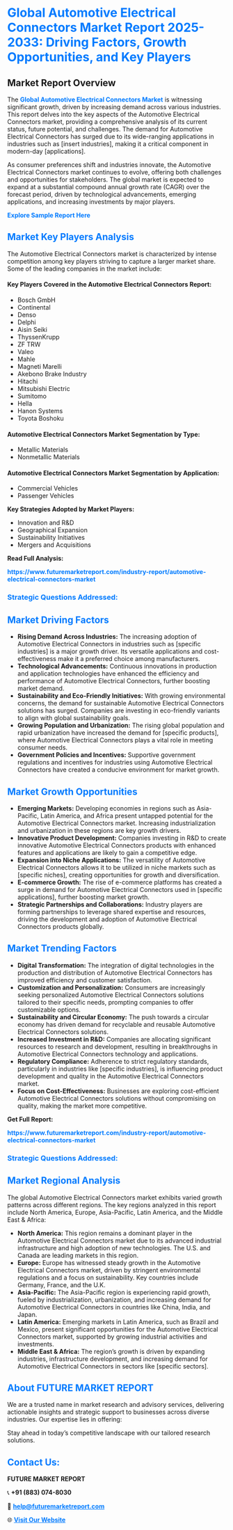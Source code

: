 <h1 style="color: #007BFF;">Global Automotive Electrical Connectors Market Report 2025-2033: Driving Factors, Growth Opportunities, and Key Players</h1>

<section id="overview">
<h2>Market Report Overview</h2>
<p>The <a href="https://www.futuremarketreport.com/industry-report/automotive-electrical-connectors-market" style="color: #007BFF; text-decoration: none;"><strong>Global Automotive Electrical Connectors Market</strong></a> is witnessing significant growth, driven by increasing demand across various industries. This report delves into the key aspects of the Automotive Electrical Connectors market, providing a comprehensive analysis of its current status, future potential, and challenges. The demand for Automotive Electrical Connectors has surged due to its wide-ranging applications in industries such as [insert industries], making it a critical component in modern-day [applications].</p>
<p>As consumer preferences shift and industries innovate, the Automotive Electrical Connectors market continues to evolve, offering both challenges and opportunities for stakeholders. The global market is expected to expand at a substantial compound annual growth rate (CAGR) over the forecast period, driven by technological advancements, emerging applications, and increasing investments by major players.</p>
</section>

<section id="overview">
<p><a href="https://www.futuremarketreport.com/request-sample/reportId=32621" style="color: #007BFF; text-decoration: none;"><strong>Explore Sample Report Here</strong></a></p>
</section>

<section id="key-players">
<h2 style="color: #007BFF;">Market Key Players Analysis</h2>
<p>The Automotive Electrical Connectors market is characterized by intense competition among key players striving to capture a larger market share. Some of the leading companies in the market include:</p>
<h4>Key Players Covered in the Automotive Electrical Connectors Report:</h4>
<ul><li>Bosch GmbH</li><li>Continental</li><li>Denso</li><li>Delphi</li><li>Aisin Seiki</li><li>ThyssenKrupp</li><li>ZF TRW</li><li>Valeo</li><li>Mahle</li><li>Magneti Marelli</li><li>Akebono Brake Industry</li><li>Hitachi</li><li>Mitsubishi Electric</li><li>Sumitomo</li><li>Hella</li><li>Hanon Systems</li><li>Toyota Boshoku</li></ul>
<h4>Automotive Electrical Connectors Market Segmentation by Type:</h4>
<ul><li>Metallic Materials</li><li>Nonmetallic Materials</li></ul>

<h4>Automotive Electrical Connectors Market Segmentation by Application:</h4>
<ul><li>Commercial Vehicles</li><li>Passenger Vehicles</li></ul>
<p><strong>Key Strategies Adopted by Market Players:</strong></p>
<ul>
<li>Innovation and R&D</li>
<li>Geographical Expansion</li>
<li>Sustainability Initiatives</li>
<li>Mergers and Acquisitions</li>
</ul>
</section>

<section>
<p><strong>Read Full Analysis: </strong></p><a href="https://www.futuremarketreport.com/industry-report/automotive-electrical-connectors-market" style="color: #007BFF; text-decoration: none;"><strong>https://www.futuremarketreport.com/industry-report/automotive-electrical-connectors-market</strong></a>
<h3 style="color: #007BFF;">Strategic Questions Addressed:</h3>
</section>

<section id="driving-factors">
<h2 style="color: #007BFF;">Market Driving Factors</h2>
<ul>
<li><strong>Rising Demand Across Industries:</strong> The increasing adoption of Automotive Electrical Connectors in industries such as [specific industries] is a major growth driver. Its versatile applications and cost-effectiveness make it a preferred choice among manufacturers.</li>
<li><strong>Technological Advancements:</strong> Continuous innovations in production and application technologies have enhanced the efficiency and performance of Automotive Electrical Connectors, further boosting market demand.</li>
<li><strong>Sustainability and Eco-Friendly Initiatives:</strong> With growing environmental concerns, the demand for sustainable Automotive Electrical Connectors solutions has surged. Companies are investing in eco-friendly variants to align with global sustainability goals.</li>
<li><strong>Growing Population and Urbanization:</strong> The rising global population and rapid urbanization have increased the demand for [specific products], where Automotive Electrical Connectors plays a vital role in meeting consumer needs.</li>
<li><strong>Government Policies and Incentives:</strong> Supportive government regulations and incentives for industries using Automotive Electrical Connectors have created a conducive environment for market growth.</li>
</ul>
</section>

<section id="growth-opportunities">
<h2 style="color: #007BFF;">Market Growth Opportunities</h2>
<ul>
<li><strong>Emerging Markets:</strong> Developing economies in regions such as Asia-Pacific, Latin America, and Africa present untapped potential for the Automotive Electrical Connectors market. Increasing industrialization and urbanization in these regions are key growth drivers.</li>
<li><strong>Innovative Product Development:</strong> Companies investing in R&D to create innovative Automotive Electrical Connectors products with enhanced features and applications are likely to gain a competitive edge.</li>
<li><strong>Expansion into Niche Applications:</strong> The versatility of Automotive Electrical Connectors allows it to be utilized in niche markets such as [specific niches], creating opportunities for growth and diversification.</li>
<li><strong>E-commerce Growth:</strong> The rise of e-commerce platforms has created a surge in demand for Automotive Electrical Connectors used in [specific applications], further boosting market growth.</li>
<li><strong>Strategic Partnerships and Collaborations:</strong> Industry players are forming partnerships to leverage shared expertise and resources, driving the development and adoption of Automotive Electrical Connectors products globally.</li>
</ul>
</section>

<section id="trending-factors">
<h2 style="color: #007BFF;">Market Trending Factors</h2>
<ul>
<li><strong>Digital Transformation:</strong> The integration of digital technologies in the production and distribution of Automotive Electrical Connectors has improved efficiency and customer satisfaction.</li>
<li><strong>Customization and Personalization:</strong> Consumers are increasingly seeking personalized Automotive Electrical Connectors solutions tailored to their specific needs, prompting companies to offer customizable options.</li>
<li><strong>Sustainability and Circular Economy:</strong> The push towards a circular economy has driven demand for recyclable and reusable Automotive Electrical Connectors solutions.</li>
<li><strong>Increased Investment in R&D:</strong> Companies are allocating significant resources to research and development, resulting in breakthroughs in Automotive Electrical Connectors technology and applications.</li>
<li><strong>Regulatory Compliance:</strong> Adherence to strict regulatory standards, particularly in industries like [specific industries], is influencing product development and quality in the Automotive Electrical Connectors market.</li>
<li><strong>Focus on Cost-Effectiveness:</strong> Businesses are exploring cost-efficient Automotive Electrical Connectors solutions without compromising on quality, making the market more competitive.</li>
</ul>
</section>

<section>
<p><strong>Get Full Report: </strong></p><a href="https://www.futuremarketreport.com/industry-report/automotive-electrical-connectors-market" style="color: #007BFF; text-decoration: none;"><strong>https://www.futuremarketreport.com/industry-report/automotive-electrical-connectors-market</strong></a>
<h3 style="color: #007BFF;">Strategic Questions Addressed:</h3>
</section>


<section id="regional-analysis">
<h2 style="color: #007BFF;">Market Regional Analysis</h2>
<p>The global Automotive Electrical Connectors market exhibits varied growth patterns across different regions. The key regions analyzed in this report include North America, Europe, Asia-Pacific, Latin America, and the Middle East & Africa:</p>
<ul>
<li><strong>North America:</strong> This region remains a dominant player in the Automotive Electrical Connectors market due to its advanced industrial infrastructure and high adoption of new technologies. The U.S. and Canada are leading markets in this region.</li>
<li><strong>Europe:</strong> Europe has witnessed steady growth in the Automotive Electrical Connectors market, driven by stringent environmental regulations and a focus on sustainability. Key countries include Germany, France, and the U.K.</li>
<li><strong>Asia-Pacific:</strong> The Asia-Pacific region is experiencing rapid growth, fueled by industrialization, urbanization, and increasing demand for Automotive Electrical Connectors in countries like China, India, and Japan.</li>
<li><strong>Latin America:</strong> Emerging markets in Latin America, such as Brazil and Mexico, present significant opportunities for the Automotive Electrical Connectors market, supported by growing industrial activities and investments.</li>
<li><strong>Middle East & Africa:</strong> The region’s growth is driven by expanding industries, infrastructure development, and increasing demand for Automotive Electrical Connectors in sectors like [specific sectors].</li>
</ul>
</section>

<footer>
<h2 style="color: #007BFF;">About FUTURE MARKET REPORT</h2>
<p>We are a trusted name in market research and advisory services, delivering actionable insights and strategic support to businesses across diverse industries. Our expertise lies in offering:</p>

<p>Stay ahead in today’s competitive landscape with our tailored research solutions.</p>

<h2 style="color: #007BFF;">Contact Us:</h2>
<p><strong>FUTURE MARKET REPORT</strong></p>
<p>📞 <strong>+91 (883) 074-8030</strong></p>
<p>📧 <strong><a href="mailto:help@futuremarketreport.com" style="color: #007BFF;">help@futuremarketreport.com</a></strong></p>
<p>🌐 <strong><a href="https://www.futuremarketreport.com/" style="color: #007BFF;">Visit Our Website</a></strong></p>
</footer>